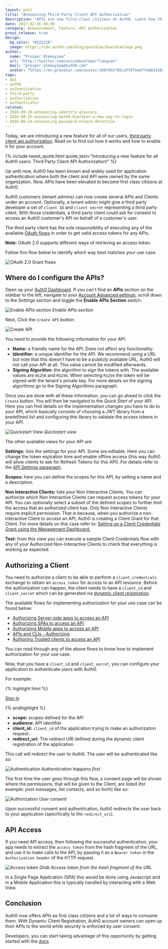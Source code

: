 ```yaml
---
layout: post
title: "Announcing Third Party Client API Authorization"
description: "APIs are now first-class citizens at Auth0. Learn how third party client api authorization works."
date: 2017-02-16 08:30
category: Announcement, Feature, API Authorization
press_release: true
design:
  bg_color: "#222228"
  image: https://cdn.auth0.com/blog/guardian/Guardianlogo.png
author:
  name: "Prosper Otemuyiwa"
  url: "http://twitter.com/unicodeveloper?lang=en"
  mail: "prosper.otemuyiwa@auth0.com"
  avatar: "https://en.gravatar.com/avatar/1097492785caf9ffeebffeb624202d8f?s=200"
tags:
- api
- auth0
- authentication
- third-party
- authorization
- authenticator
related:
- 2016-09-28-announcing-identity-glossary
- 2016-08-25-announcing-Auth0-Guardian-a-new-way-to-login
- 2016-08-24-announcing-password-breach-detection
---
```


Today, we are introducing a new feature for all of our users, [third party client api authorization](https://auth0.com/docs/apis). Read on to find out how it works and how to enable it for your account.

{% include tweet_quote.html quote_text="Introducing a new feature for all Auth0 users: Third Party Client API Authorization!" %}

Up until now, Auth0 has been known and widely used for application authentication where both the client and API were owned by the same organization. Now, APIs have been elevated to become first class citizens at Auth0. 

Auth0 customers (tenant admins) can now create several APIs and Clients under an account. Optionally, a tenant admin might give a third party developer a set of `client ID` and `client secret` representing a third party client. With those credentials, a third party client could ask for consent to access an Auth0 customer's API on behalf of a customer's user.

The third party client has the sole responsibility of executing any of the available [OAuth flows](https://auth0.com/docs/api-auth/which-oauth-flow-to-use) in order to get valid access tokens for any APIs.

**Note:** OAuth 2.0 supports different ways of retrieving an access token.

Follow this flow below to identify which way best matches your use case.

![OAuth 2.0 Grant flows](https://cdn.auth0.com/docs/media/articles/api-auth/oauth2-grants-flow.png)

## Where do I configure the APIs?

Open up your [Auth0 Dashboard](https://manage.auth0.com/#/account/advanced). If you can't find an **APIs** section on the sidebar to the left, navigate to your [Account Advanced settings](https://manage.auth0.com/#/account/advanced), scroll down to the *Settings* section and toggle the **Enable APIs Section** switch.

![Enable APIs section](https://cdn.auth0.com/blog/blog/enable_apis_section.png)
_Enable APIs section_

Next, Click the `Create API` button:

![Create API](https://cdn.auth0.com/docs/media/articles/api/overview/create-api.png)

You need to provide the following information for your API:

* **Name:** a friendly name for the API. Does not affect any functionality.
* **Identifier:** a unique identifier for the API. We recommend using a URL but note that this doesn't have to be a publicly available URL, Auth0 will not call your API at all. This value cannot be modified afterwards.
* **Signing Algorithm:** the algorithm to sign the tokens with. The available values are `HS256` and `RS256`. When selecting `RS256` the token will be signed with the tenant's private key. For more details on the signing algorithms go to the Signing Algorithms paragraph.

Once you are done with all these information, you can go ahead to click the `Create` button. You will then be navigated to the *Quick Start* of your API. Here you can find details on the implementation changes you have to do to your API, which basically consists of choosing a JWT library from a predefined list and configuring this library to validate the access tokens in your API.

![Quickstart View](https://cdn.auth0.com/docs/media/articles/api/overview/quickstarts-view.png)
_Quickstart view_

The other available views for your API are:

**Settings:** lists the settings for your API. Some are editable. Here you can change the token expiration time and enable offline access (this way Auth0 will allow clients to ask for Refresh Tokens for this API). For details refer to the [API Settings paragraph](https://auth0.com/docs/apis#api-settings).

**Scopes:** here you can define the scopes for this API, by setting a name and a description.

**Non Interactive Clients:** lists your Non Interactive Clients. You can authorize which Non Interactive Clients can request access tokens for your API. You can optionally select a subset of the defined scopes to further limit the access that an authorized client has. Only Non Interactive Clients require explicit permission. That is because, when you authorize a non-interactive Client to access an API, Auth0 is creating a Client Grant for that Client. For more details on this case refer to: [Setting up a Client Credentials Grant using the Management Dashboard.](https://auth0.com/docs/api-auth/config/using-the-auth0-dashboard)

**Test:** from this view you can execute a sample Client Credentials flow with any of your Authorized Non-Interactive Clients to check that everything is working as expected.

## Authorizing a Client

You need to authorize a client to be able to perform a `client_credentials` exchange to obtain an `access_token` for access to an API resource. Before the authorization can happen, the client needs to have a `client_id` and `client_secret` which can be generated via [dynamic client registration](https://auth0.com/docs/api-auth/dynamic-client-registration).

The available flows for implementing authorization for your use case can be found below:

* [Authorizing Server-side apps to access an API](https://auth0.com/docs/api-auth/grant/authorization-code)
* [Authorizing SPAs to access an API](https://auth0.com/docs/api-auth/grant/implicit)
* [Authorizing Mobile apps to access an API](https://auth0.com/docs/api-auth/grant/authorization-code-pkce)
* [APIs and CLIs - Authorizing ](https://auth0.com/docs/api-auth/grant/client-credentials)
* [Authoring Trusted clients to access an API](https://auth0.com/docs/api-auth/grant/password)

You can read through any of the above flows to know how to implement authorization for your use case.

Now, that you have a `client_id` and `client_secret`, you can configure your application to authenticate users with Auth0.

For example:

{% highlight html %}

<a href="https://tenant.auth0.com/authorize?scope=appointments%20contacts&audience=http://chknorris.com&response_type=id_token%20token&client_id=WQT9iLJRSLL5u2tAxYiCTELmRwmkGHpR&redirect_uri=http://localhost:3000/callback">
  Sign In
</a>

{% endhighlight %}

* **scope:** scopes defined for the API
* **audience:** API identifier
* **client_id:** `client_id` of the application trying to make an authorization request.
* **redirect_uri:** The redirect URI defined during the dynamic client registration of the application. 

This call will redirect the user to Auth0. The user will be authenticated like so:

![Authentication](https://cdn.auth0.com/blog/third-party/auth.png)
_Authentication happens first_

The first time the user goes through this flow, a consent page will be shown where the permissions, that will be given to the Client, are listed (for example: post messages, list contacts, and so forth) like so:

![Authorization](https://cdn.auth0.com/blog/third-party/userconsent.png)
_User consent_

Upon successful consent and authentication, Auth0 redirects the user back to your application (specifically to the `redirect_uri`).

## API Access

If you need API access, then following the successful authentication, your app needs to extract the `access token` from the hash fragment of the URL, and use it to make calls to the API, by passing it as a `Bearer token` in the `Authorization header` of the HTTP request. 

![Access token](https://cdn.auth0.com/blog/third-party/access_token.png)
_Grab Access token from the hash fragment of the URL_

In a Single Page Application (SPA) this would be done using Javascript and in a Mobile Application this is typically handled by interacting with a Web View.


## Conclusion

Auth0 now offers APIs as first class citizens and a lot of ways to consume them. With Dynamic Client Registration, Auth0 account owners can open up their APIs to the world while security is enforced by user consent.

Developers, you can start taking advantage of this opportunity by getting started with the [docs](https://auth0.com/docs/api-auth)